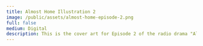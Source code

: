 ```yaml
---
title: Almost Home Illustration 2
image: /public/assets/almost-home-episode-2.png
full: false
medium: Digital
description: This is the cover art for Episode 2 of the radio drama "Almost Home."
---
```

